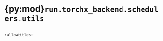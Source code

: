 # {py:mod}`run.torchx_backend.schedulers.utils`

```{py:module} run.torchx_backend.schedulers.utils
```

```{autodoc2-docstring} run.torchx_backend.schedulers.utils
:allowtitles:
```
